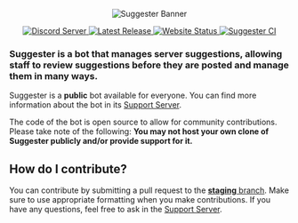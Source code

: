 <p align="center">
  <img src="https://cdn.discordapp.com/attachments/654421515646795784/671360271930884096/suggester_banner.png" alt="Suggester Banner" />
</p>

<p align="center">
  <a href="https://discord.com/invite/G5pEdUp" target="_blank">
    <img src="https://canary.discord.com/api/guilds/566002482166104066/widget.png" alt="Discord Server" />
  </a>
  <a href="https://github.com/Suggester/Suggester/releases" target="_blank">
    <img src="https://img.shields.io/github/release/Suggester/Suggester.svg" alt="Latest Release" />
  </a>
  <a href="https://suggester.js.org" target="_blank">
    <img src="https://img.shields.io/website-up-down-green-red/https/suggester.js.org.svg" alt="Website Status" />
  </a>
  <a href="https://github.com/Suggester/Suggester/actions" target="_blank">
    <img src="https://github.com/Suggester/Suggester/workflows/Suggester%20CI/badge.svg" alt="Suggester CI" />
  </a>
</p>

### Suggester is a bot that manages server suggestions, allowing staff to review suggestions before they are posted and manage them in many ways.

Suggester is a **public** bot available for everyone. You can find more information about the bot in its <a href="https://discord.com/invite/G5pEdUp" target="_blank">Support Server</a>.

The code of the bot is open source to allow for community contributions. Please take note of the following:
**You may not host your own clone of Suggester publicly and/or provide support for it.**

## How do I contribute?
You can contribute by submitting a pull request to the [**staging** branch](https://github.com/Suggester/Suggester/tree/staging). Make sure to use appropriate formatting when you make contributions. If you have any questions, feel free to ask in the <a href="https://discord.com/invite/G5pEdUp" target="_blank">Support Server</a>.
